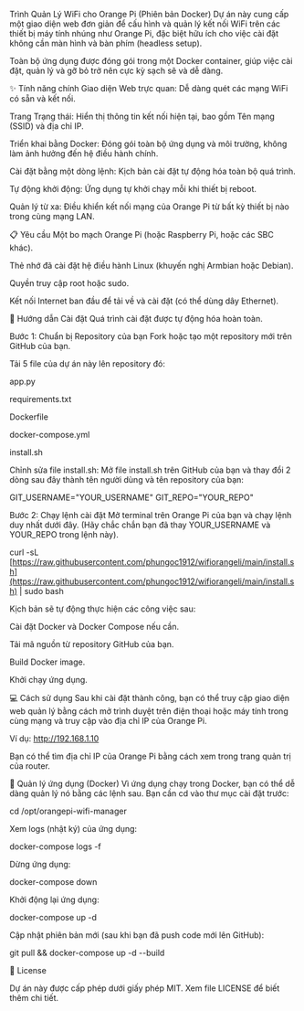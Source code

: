 Trình Quản Lý WiFi cho Orange Pi (Phiên bản Docker)
Dự án này cung cấp một giao diện web đơn giản để cấu hình và quản lý kết nối WiFi trên các thiết bị máy tính nhúng như Orange Pi, đặc biệt hữu ích cho việc cài đặt không cần màn hình và bàn phím (headless setup).

Toàn bộ ứng dụng được đóng gói trong một Docker container, giúp việc cài đặt, quản lý và gỡ bỏ trở nên cực kỳ sạch sẽ và dễ dàng.

✨ Tính năng chính
Giao diện Web trực quan: Dễ dàng quét các mạng WiFi có sẵn và kết nối.

Trang Trạng thái: Hiển thị thông tin kết nối hiện tại, bao gồm Tên mạng (SSID) và địa chỉ IP.

Triển khai bằng Docker: Đóng gói toàn bộ ứng dụng và môi trường, không làm ảnh hưởng đến hệ điều hành chính.

Cài đặt bằng một dòng lệnh: Kịch bản cài đặt tự động hóa toàn bộ quá trình.

Tự động khởi động: Ứng dụng tự khởi chạy mỗi khi thiết bị reboot.

Quản lý từ xa: Điều khiển kết nối mạng của Orange Pi từ bất kỳ thiết bị nào trong cùng mạng LAN.

📋 Yêu cầu
Một bo mạch Orange Pi (hoặc Raspberry Pi, hoặc các SBC khác).

Thẻ nhớ đã cài đặt hệ điều hành Linux (khuyến nghị Armbian hoặc Debian).

Quyền truy cập root hoặc sudo.

Kết nối Internet ban đầu để tải về và cài đặt (có thể dùng dây Ethernet).

🚀 Hướng dẫn Cài đặt
Quá trình cài đặt được tự động hóa hoàn toàn.

Bước 1: Chuẩn bị Repository của bạn
Fork hoặc tạo một repository mới trên GitHub của bạn.

Tải 5 file của dự án này lên repository đó:

app.py

requirements.txt

Dockerfile

docker-compose.yml

install.sh

Chỉnh sửa file install.sh: Mở file install.sh trên GitHub của bạn và thay đổi 2 dòng sau đây thành tên người dùng và tên repository của bạn:

GIT_USERNAME="YOUR_USERNAME"
GIT_REPO="YOUR_REPO"

Bước 2: Chạy lệnh cài đặt
Mở terminal trên Orange Pi của bạn và chạy lệnh duy nhất dưới đây. (Hãy chắc chắn bạn đã thay YOUR_USERNAME và YOUR_REPO trong lệnh này).

curl -sL [https://raw.githubusercontent.com/phungoc1912/wifiorangeli/main/install.sh](https://raw.githubusercontent.com/phungoc1912/wifiorangeli/main/install.sh) | sudo bash

Kịch bản sẽ tự động thực hiện các công việc sau:

Cài đặt Docker và Docker Compose nếu cần.

Tải mã nguồn từ repository GitHub của bạn.

Build Docker image.

Khởi chạy ứng dụng.

💻 Cách sử dụng
Sau khi cài đặt thành công, bạn có thể truy cập giao diện web quản lý bằng cách mở trình duyệt trên điện thoại hoặc máy tính trong cùng mạng và truy cập vào địa chỉ IP của Orange Pi.

Ví dụ: http://192.168.1.10

Bạn có thể tìm địa chỉ IP của Orange Pi bằng cách xem trong trang quản trị của router.

🐳 Quản lý ứng dụng (Docker)
Vì ứng dụng chạy trong Docker, bạn có thể dễ dàng quản lý nó bằng các lệnh sau. Bạn cần cd vào thư mục cài đặt trước:

cd /opt/orangepi-wifi-manager

Xem logs (nhật ký) của ứng dụng:

docker-compose logs -f

Dừng ứng dụng:

docker-compose down

Khởi động lại ứng dụng:

docker-compose up -d

Cập nhật phiên bản mới (sau khi bạn đã push code mới lên GitHub):

git pull && docker-compose up -d --build

📝 License

Dự án này được cấp phép dưới giấy phép MIT. Xem file LICENSE để biết thêm chi tiết.
